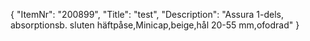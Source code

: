 {
  "ItemNr": "200899",
  "Title": "test",
  "Description": "Assura 1-dels, absorptionsb. sluten häftpåse,Minicap,beige,hål 20-55 mm,ofodrad"
}